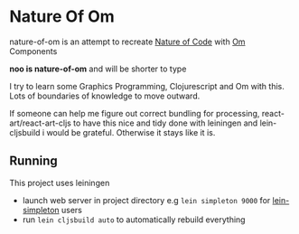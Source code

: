 Nature Of Om
============

nature-of-om is an attempt to recreate [Nature of Code](http://natureofcode.com) with [Om](https://github.com/swannodette/om) Components

**noo is nature-of-om** and will be shorter to type

I try to learn some Graphics Programming, Clojurescript and Om with this. 
Lots of boundaries of knowledge to move outward.


If someone can help me figure out correct bundling for processing, react-art/react-art-cljs to have this nice 
and tidy done with leiningen and lein-cljsbuild i would be grateful. Otherwise it stays like it is.


Running
-------

This project uses leiningen

 * launch web server in project directory e.g ``lein simpleton 9000`` for [lein-simpleton](https://github.com/tailrecursion/lein-simpleton) users
 * run ``lein cljsbuild auto`` to automatically rebuild everything